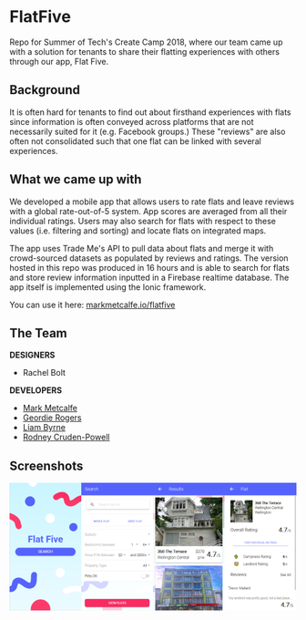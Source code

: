 # FlatFive

Repo for Summer of Tech's Create Camp 2018, where our team came up with a solution for tenants to share their flatting experiences with others through our app, Flat Five.

## Background

It is often hard for tenants to find out about firsthand experiences with flats since information is often conveyed across platforms that are not necessarily suited for it (e.g. Facebook groups.) These "reviews" are also often not consolidated such that one flat can be linked with several experiences.

## What we came up with

We developed a mobile app that allows users to rate flats and leave reviews with a global rate-out-of-5 system. App scores are averaged from all their individual ratings. Users may also search for flats with respect to these values (i.e. filtering and sorting) and locate flats on integrated maps.

The app uses Trade Me's API to pull data about flats and merge it with crowd-sourced datasets as populated by reviews and ratings. The version hosted in this repo was produced in 16 hours and is able to search for flats and store review information inputted in a Firebase realtime database. The app itself is implemented using the Ionic framework.

You can use it here: [markmetcalfe.io/flatfive](https://markmetcalfe.io/flatfive)


## The Team

**DESIGNERS**
- Rachel Bolt

**DEVELOPERS**
- [Mark Metcalfe](https://github.com/markmetcalfe)
- [Geordie Rogers](https://github.com/GeordieR)
- [Liam Byrne](https://github.com/byrneliam2)
- [Rodney Cruden-Powell](https://github.com/StragglyRodney)

## Screenshots

<img src="resources/screens/1.png" width="25%" height="auto"><img src="resources/screens/2.png" width="25%" height="auto"><img src="resources/screens/3.png" width="25%" height="auto"><img src="resources/screens/4.png" width="25%" height="auto">
